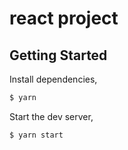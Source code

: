 # react project

## Getting Started

Install dependencies,

```bash
$ yarn
```

Start the dev server,

```bash
$ yarn start
```
